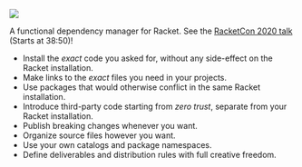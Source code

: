 [![](https://img.shields.io/badge/%E2%99%A5-Support%20Ethical%20Software-red)](https://sagegerard.com/show-support.html)

A functional dependency manager for Racket. See the [RacketCon 2020 talk](https://youtu.be/bIi-tUzOwdw?t=2330) (Starts at 38:50)!

* Install the _exact_ code you asked for, without any side-effect on the Racket installation.
* Make links to the _exact_ files you need in your projects.
* Use packages that would otherwise conflict in the same Racket installation.
* Introduce third-party code starting from _zero trust_, separate from your Racket installation.
* Publish breaking changes whenever you want.
* Organize source files however you want.
* Use your own catalogs and package namespaces.
* Define deliverables and distribution rules with full creative freedom.
